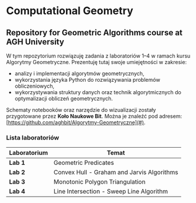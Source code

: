 # **Computational Geometry**  

## **Repository for Geometric Algorithms course at AGH University**  

W tym repozytorium rozwiązuję zadania z laboratoriów 1–4 w ramach kursu Algorytmy Geometryczne. Prezentuję tutaj swoje umiejętności w zakresie:  
- analizy i implementacji algorytmów geometrycznych,  
- wykorzystania języka Python do rozwiązywania problemów obliczeniowych,  
- wykorzystywania struktury danych oraz technik algorytmicznych do optymalizacji obliczeń geometrycznych.  

Schematy notebooków oraz narzędzie do wizualizacji zostały przygotowane przez **Koło Naukowe Bit**. Można je znaleźć pod adresem: [https://github.com/aghbit/Algorytmy-Geometryczne](#).  

### **Lista laboratoriów**  

| Laboratorium | Temat |
|-------------|---------------------------------|
| **Lab 1**   | Geometric Predicates                   
| **Lab 2**   | Convex Hull - Graham and Jarvis Algorithms
| **Lab 3**   | Monotonic Polygon Triangulation
| **Lab 4**   | Line Intersection - Sweep Line Algorithm

